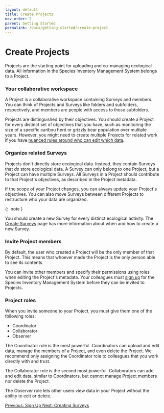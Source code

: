 ```yaml
---
layout: default
title: Create Projects
nav_order: 2
parent: Getting Started
permalink: /docs/getting-started/create-project
---
```


# Create Projects

Projects are the starting point for uploading and co-managing ecological data. All information in the Species Inventory Management System belongs to a Project.

### Your collaborative workspace

A Project is a collaborative workspace containing Surveys and members. You can think of Projects and Surveys like folders and subfolders, respectively, and members are people with access to those subfolders.

Projects are distinguished by their objectives. You should create a Project for every distinct set of objectives that you have, such as monitoring the size of a specific caribou herd or grizzly bear population over multiple years. However, you might need to create multiple Projects for related work if you have [nuanced rules around who can edit which data]().

### Organize related Surveys

Projects don't directly store ecological data. Instead, they contain Surveys that _do_ store ecological data. A Survey can only belong to one Project, but a Project can have multiple Surveys. All Surveys in a Project should contribute to that Project's objectives, as described in the Project metadata.

If the scope of your Project changes, you can always update your Project's objectives. You can also move Surveys between different Projects to restructure who your data are organized.

{: .note }

You should create a new Survey for every distinct ecological activity. The [Create Surveys]() page has more information about when and how to create a new Survey.

### Invite Project members

By default, the user who created a Project will be the only member of that Project. This means that whoever made the Project is the only person able to see its contents.

You can invite other members and specify their permissions using roles when editing the Project's metadata. Your colleagues must [sign up](/docs/getting-started/signing-up) for the Species Inventory Management System before they can be invited to Projects.

### Project roles

When you invite someone to your Project, you must give them one of the following roles:

- Coordinator
- Collaborator
- Observer

The Coordinator role is the most powerful. Coordinators can upload and edit data, manage the members of a Project, and even delete the Project. We recommend only assigning the Coordinator role to colleagues that you work directly with and trust.

The Collaborator role is the second most powerful. Collaborators can add and edit data, similar to Coordinators, but cannot manage Project members nor delete the Project.

The Observer role lets other users view data in your Project without the ability to edit or delete.

<a class="float-left" href="/docs/getting-started/sign-up">
Previous: Sign Up
</a>
<a class="float-right" href="/docs/getting-started/create-survey">
Next: Creating Surveys
</a>
